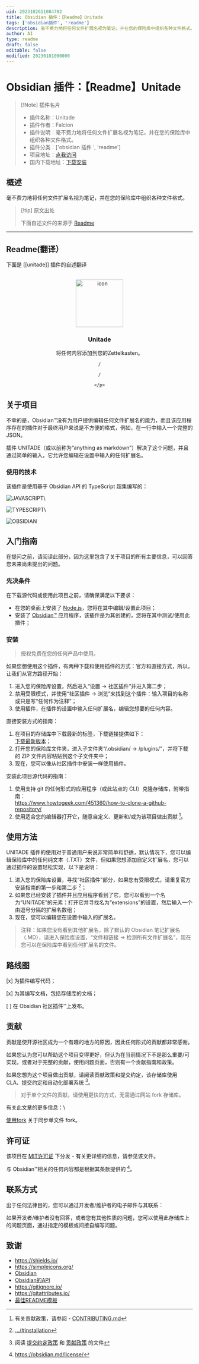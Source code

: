 ```yaml
---
uid: 2023102611084702
title: Obsidian 插件：【Readme】Unitade
tags: ['obsidian插件', 'readme']
description: 毫不费力地将任何文件扩展名视为笔记，并在您的保险库中组织各种文件格式。
author: AI
type: readme
draft: false
editable: false
modified: 20230101000000
---
```


# Obsidian 插件：【Readme】Unitade

> [!Note] 插件名片
> - 插件名称：Unitade
> - 插件作者：Falcion
> - 插件说明：毫不费力地将任何文件扩展名视为笔记，并在您的保险库中组织各种文件格式。
> - 插件分类：['obsidian 插件 ', 'readme']
> - 项目地址：[点我访问](https://github.com/Falcion/UnitadeOBSIDIAN)
> - 国内下载地址：[下载安装](https://pkmer.cn/products/plugin/pluginMarket/?unitade)

## 概述

毫不费力地将任何文件扩展名视为笔记，并在您的保险库中组织各种文件格式。

> [!tip] 原文出处
>
>下面自述文件的来源于 [Readme](https://ghproxy.net/https://raw.githubusercontent.com/Falcion/UnitadeOBSIDIAN/main/README.md)
>

---

## Readme(翻译）

下面是 [[unitade]] 插件的自述翻译

<div align="center">





</div>
<br/>
<div align="center">
    <!-- LOGO-DATA:
     -->
    <!-- <picture align="center">
        <source media="(prefers-color-scheme: dark)" srcset="https://forum.obsidian.md/uploads/default/original/3X/d/1/d1963ecdc1d495388d1114fa18436157ab89e236.png" width="256" height="256"/>
        <source media="(prefers-color-scheme: light)" srcset="https://forum.obsidian.md/uploads/default/original/3X/9/f/9f1b5b46aed533f5386cf276ab2cdce48cbd2e25.png" width="256" height="256"/>
        <img alt="Icon"/>
         </picture> -->
    <img src="./.github/images/icon.png" alt="icon" width="128" height="128"/>
    <!-- TEXT-DATA:
     -->
    <h3>Unitade</h3>
    <p>
    将任何内容添加到您的Zettelkasten。
    <br/>

    /
    
    /
    
    </p>
</div>

<!-- ABOUT PROJECT:
 -->

关于项目
-----------------

不幸的是，Obsidian™没有为用户提供编辑任何文件扩展名的能力，而且该应用程序存在的插件对于最终用户来说是不方便的格式，例如，在一行中输入一个完整的 JSON。

插件 UNITADE（或以前称为“anything as markdown”）解决了这个问题，并且通过简单的输入，它允许您编辑在设置中输入的任何扩展名。

<!-- BUILT WITH:
 -->

### 使用的技术

该插件是使用基于 Obsidian API 的 TypeScript 超集编写的：

![JAVASCRIPT](https://img.shields.io/badge/-javascript-F7DF1E?style=for-the-badge&logo=javascript&logoColor=black)\

![TYPESCRIPT](https://img.shields.io/badge/-typescript-3178C6?style=for-the-badge&logo=typescript&logoColor=white)\

![OBSIDIAN](https://img.shields.io/badge/-obsidian-7C3AED?style=for-the-badge&logo=obsidian&logoColor=white)

<!-- 开始：
 -->

入门指南
---------------

在提问之前，请阅读此部分，因为这里包含了关于项目的所有主要信息，可以回答您未来尚未提出的问题。

<!-- 先决条件：
 -->

### 先决条件

在下载源代码或使用此项目之前，请确保满足以下要求：

- 在您的桌面上安装了 [Node.js](https://dotnet.microsoft.com/en-us/download/)，您将在其中编辑/设置此项目；
- 安装了 [Obsidian™](https://obsidian.md/) 应用程序，该插件是为其创建的，您将在其中测试/使用此插件；

<!-- 安装：
 -->

### 安装

> 授权免费在您的任何产品中使用。

如果您想使用这个插件，有两种下载和使用插件的方式：官方和直接方式，所以，让我们从官方路径开始：

1. 进入您的保险库设置，然后进入“设置 → 社区插件”并进入第二步；
2. 禁用受限模式，并使用“社区插件 → 浏览”来找到这个插件：输入项目的名称或只是写“任何作为注释”；
3. 使用插件，在插件的设置中输入任何扩展名，编辑您想要的任何内容。

直接安装方式的指南：

1. 在项目的存储库中下载最新的标签，下载链接提供如下：\
   [下载最新版本](https://github.com/Falcion/UnitadeOBSIDIAN/releases/latest/)；
2. 打开您的保险库文件夹，进入子文件夹“/.obsidian/ → /plugins/”，并将下载的 ZIP 文件内容粘贴到这个子文件夹中；
3. 现在，您可以像从社区插件中安装一样使用插件。

安装此项目源代码的指南：

1. 使用支持 git 的任何形式的应用程序（或此站点的 CLI）克隆存储库，附带指南：\
   <https://www.howtogeek.com/451360/how-to-clone-a-github-repository/>
2. 使用适合您的编辑器打开它，随意自定义、更新和/或为该项目做出贡献 [^1]。

<!-- USAGE:
 -->

使用方法
-----

UNITADE 插件的使用对于普通用户来说非常简单和舒适，默认情况下，您可以编辑保险库中的任何纯文本（.TXT）文件，但如果您想添加自定义扩展名，您可以通过插件的设置轻松实现，以下是说明：

1. 进入您的保险库设置，寻找“社区插件”部分，如果您有受限模式，请重复官方安装指南的第一步和第二步 [^2]；
2. 如果您已经安装了插件并且应用程序看到了它，您可以看到一个名为“UNITADE”的元素：打开它并寻找名为“extensions”的设置，然后输入一个由逗号分隔的扩展名数组；
3. 现在，您可以编辑您在设置中输入的扩展名。

> 注释：如果您没有看到其他扩展名，除了默认的 Obsidian 笔记扩展名（.MD），请进入保险库设置，“文件和链接 → 检测所有文件扩展名”，现在您可以在保险库中看到任何扩展名的文件。

<!-- ROADMAP:
 -->

路线图
-------

[x] 为插件编写代码；

[x] 为其编写文档，包括存储库的文档；

[ ] 在 Obsidian 社区插件™上发布。

<!-- CONTRIBUTING:
 -->

贡献
------------

贡献是使开源社区成为一个有趣的地方的原因，因此任何形式的贡献都非常感谢。

如果您认为您可以帮助这个项目变得更好，但认为在当前情况下不是那么重要/可实现，或者对于完整的贡献，使用问题页面，否则有一个贡献指南和政策。

如果您想为这个项目做出贡献，请阅读贡献政策和提交约定，该存储库使用 CLA、提交约定和自动化部署系统 [^3]。

> 对于单个文件的贡献，请使用更快的方式，无需通过网站 fork 存储库。

有关此文章的更多信息：\

[使用fork](https://docs.github.com/en/pull-requests/collaborating-with-pull-requests/working-with-forks/syncing-a-fork/) 关于同步单文件 fork。

<!-- LICENSE:
 -->

许可证
-------

该项目在 [MIT许可证](https://choosealicense.com/licenses/mit/) 下分发 - 有关更详细的信息，请参见该文件。

与 Obsidian™相关的任何内容都是根据其条款提供的 [^4]。

<!-- CONTACT:
 -->

联系方式
-------

出于任何法律目的，您可以通过开发者/维护者的电子邮件与其联系：

<!-- 使用"MAILTO"以更好地查看README -->

如果开发者/维护者没有回答，或者您有其他性质的问题，您可以使用此存储库上的问题页面，通过指定的模板或间接自编写问题。

<!-- ACKNOWLEDGEMENTS:
 -->

致谢
---------------

- <https://shields.io/>
- <https://simpleicons.org/>
- [Obsidian](https://obsidian.md/)
- [Obsidian的API](https://docs.obsidian.md/home)
- <https://gitignore.io/>
- <https://gitattributes.io/>
- [最佳README模板](https://github.com/othneildrew/Best-README-Template)

[^1]: 有关贡献政策，请参阅 - [CONTRIBUTING.md](./.github/CONTRIBUTING.md)
[^2]: [.../#installation](https://github.com/Falcion/UnitadeOBSIDIAN/blob/main/README.md#installation)
[^3]: 阅读 [提交约定政策](./docs/github/COMMIT_CONVENTION.md) 和 [贡献政策](.github/CONTRIBUTING.md) 的文件
[^4]: <https://obsidian.md/license/>
